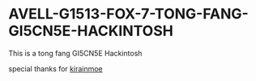 # AVELL-G1513-FOX-7-TONG-FANG-GI5CN5E-HACKINTOSH

This is a tong fang GI5CN5E Hackintosh

special thanks for [kirainmoe](https://github.com/kirainmoe)
